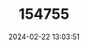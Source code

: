 ---
title: "154755"
category: "Genyonemus lineatus"
draft: false
date: 2024-02-22 13:03:51
languages:
  English: ["Croaker", "King Croaker", "Kingfish", "King-fish", "Roncador", "Tomcod", "White Croaker"]
  Spanish; Castilian: ["Corvineta Blanca", "Roncador Blanco"]
  French: ["Courbine Blanche", "Maigre Argenté"]
  Polish: ["Kulbiniec kalifornijski"]
  Portuguese: ["Rabeta-branca"]
  Japanese: ["Shiroguchi"]
  German: ["Weißer Umberfisch"]
---